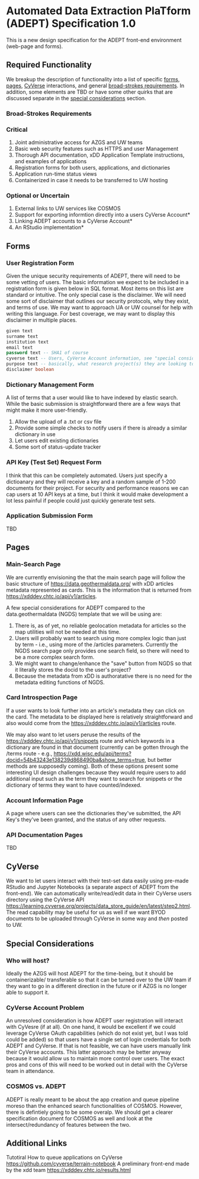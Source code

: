 # Automated Data Extraction PlaTform (ADEPT) Specification 1.0
This is a new design specification for the ADEPT front-end environment (web-page and forms).

## Required Functionality
We breakup the description of functionality into a list of specific [forms](#forms), [pages](#pages), [CyVerse](#cyverse) interactions, and general [broad-strokes requirements](#broad-strokes-requirements). In addition, some elements are TBD or have some other quirks that are discussed separate in the [special considerations](#special-considerations) section.

### Broad-Strokes Requirements

### Critical 
1. Joint administrative access for AZGS and UW teams
2. Basic web security features such as HTTPS and user Management
3. Thorough API documentation, xDD Application Template instructions, and examples of applications
4. Registration forms for both users, applications, and dictionaries
5. Application run-time status views
6. Containerized in case it needs to be transferred to UW hosting

### Optional or Uncertain
1. External links to UW services like COSMOS
3. Support for exporting informtion directly into a users CyVerse Account*
4. Linking ADEPT accounts to a CyVerse Account*
5. An RStudio implementation*

## Forms

### User Registration Form
Given the unique security requirements of ADEPT, there will need to be some vetting of users. The basic information we expect to be included in a registration form is given below in SQL format. Most items on this list are standard or intuitive. The only special case is the disclaimer. We will need some sort of disclaimer that outlines our security protocols, why they exist, and terms of use. We may want to approach UA or UW counsel for help with writing this language. For best coverage, we may want to display this disclaimer in multiple places.

````SQL
given text
surname text
institution text
email text
password text -- SHA1 of course
cyverse text -- Users, CyVerse Account information, see "special considerations section" for more information.
purpose text -- basically, what research project(s) they are looking to accomplish
disclaimer boolean
````
### Dictionary Management Form
A list of terms that a user would like to have indexed by elastic search. While the basic submission is straightforward there are a few ways that might make it more user-friendly.

1. Allow the upload of a .txt or csv file
2. Provide some simple checks to notify users if there is already a similar dictionary in use
3. Let users edit existing dictionaries
4. Some sort of status-update tracker

### API Key (Test Set) Request Form
I think that this can be completely automated. Users just specify a dictioanary and they will receive a key and a random sample of 1-200 documents for their project. For security and performance reasons we can cap users at 10 API keys at a time, but I think it would make development a lot less painful if people could just quickly generate test sets.

### Application Submission Form
TBD

## Pages

### Main-Search Page
We are currently envisioning the that the main search page will follow the basic structure of https://data.geothermaldata.org/ with xDD articles metadata represented as cards. This is the information that is returned from https://xdddev.chtc.io/api/v1/articles. 

A few special considerations for ADEPT compared to the data.geothermaldata (NGDS) template that we will be using are:
1. There is, as of yet, no reliable geolocation metadata for articles so the map utilities will not be needed at this time.
2. Users will probably want to search using more complex logic than just by term - i.e., using more of the /articles parameters. Currently the NGDS search page only provides one search field, so there will need to be a more complex search form.
3. We might want to change/enhance the "save" button from NGDS so that it literally stores the docid to the user's project? 
4. Because the metadata from xDD is authoratative there is no need for the metadata editing functions of NGDS.

### Card Introspection Page
If a user wants to look further into an article's metadata they can click on the card. The metadata to be displayed here is relatively straightforward and also would come from the https://xdddev.chtc.io/api/v1/articles route.

We may also want to let users peruse the results of the https://xdddev.chtc.io/api/v1/snippets route and which keywords in a dictionary are found in that document (currently can be gotten through the /terms route - e.g., https://xdd.wisc.edu/api/terms?docid=54b43243e138239d868490ba&show_terms=true, but better methods are supposedly coming). Both of these options present some interesting UI design challenges because they would require users to add additional input such as the term they want to search for snippets or the dictionary of terms they want to have counted/indexed.

### Account Information Page
A page where users can see the dictionaries they've submitted, the API Key's they've been granted, and the status of any other requests.

### API Documentation Pages
TBD

## CyVerse
We want to let users interact with their test-set data easily using pre-made RStudio and Jupyter Notebooks (a separate aspect of ADEPT from the front-end). We can automatically write/read/edit data in their CyVerse users directory using the CyVerse API https://learning.cyverse.org/projects/data_store_guide/en/latest/step2.html. The read capability may be useful for us as well if we want BYOD documents to be uploaded through CyVerse in some way and *then* posted to UW.

## Special Considerations

### Who will host?
Ideally the AZGS will host ADEPT for the time-being, but it should be containerizable/ transferable so that it can be turned over to the UW team if they want to go in a different direction in the future or if AZGS is no longer able to support it.

### CyVerse Account Problem
An unresolved consideration is how ADEPT user registration will interact with CyVesre (if at all). On one hand, it would be excellent if we could leverage CyVerse OAuth capabilities (which do not exist yet, but I was told could be added) so that users have a single set of login credentials for both ADEPT and CyVerse. If that is not feasible, we can have users manually link their CyVerse accounts. This latter approach may be better anyway because it would allow us to maintain more control over users. The exact pros and cons of this will need to be worked out in detail with the CyVerse team in attendance.

### COSMOS vs. ADEPT
ADEPT is really meant to be about the app creation and queue pipeline moreso than the enhanced search functionalities of COSMOS. However, there is defintiely going to be some overalp. We should get a clearer specification document for COSMOS as well and look at the intersect/redundancy of features between the two.

## Additional Links
Tutotiral How to queue applications on CyVerse https://github.com/cyverse/terrain-notebook
A preliminary front-end made by the xdd team https://xdddev.chtc.io/results.html
